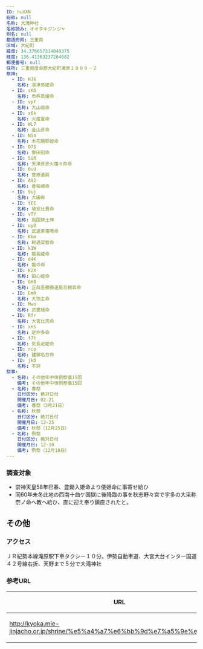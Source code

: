 ```yaml
---
ID: huXXN
総称: null
名称: 大滝神社
名称読み: オオタキジンジャ
別名: null
都道府県: 三重県
区域: 大紀町
緯度: 34.376657314049375
経度: 136.41363237264682
郵便番号: null
住所: 三重県度会郡大紀町滝原１８８９－２
祭神:
  - ID: HJ6
    名称: 湍津島姫命
  - ID: sKD
    名称: 市杵島姫命
  - ID: vpF
    名称: 大山祗命
  - ID: x6k
    名称: 火産靈命
  - ID: WL7
    名称: 金山彦命
  - ID: N5a
    名称: 木花開耶姫命
  - ID: O7S
    名称: 譽田別命
  - ID: 5iR
    名称: 天津彦彦火瓊々杵命
  - ID: 0uU
    名称: 菅原道眞
  - ID: A92
    名称: 倉稲魂命
  - ID: 9uj
    名称: 大田命
  - ID: tEE
    名称: 埴安比賣命
  - ID: vTY
    名称: 岩国狭土神
  - ID: uyO
    名称: 武速素箋鳴命
  - ID: Kkm
    名称: 軻遇突智命
  - ID: k1W
    名称: 磐長姫命
  - ID: d4K
    名称: 磐の命
  - ID: K2X
    名称: 田心姫命
  - ID: GH8
    名称: 正哉吾勝勝速昊忍穂耳命
  - ID: EmR
    名称: 大物主命
  - ID: Mwo
    名称: 武甕槌命
  - ID: Rfr
    名称: 大宮比売命
  - ID: xHS
    名称: 足仲多命
  - ID: f7t
    名称: 気長足姫命
  - ID: rcp
    名称: 建御名方命
  - ID: jkD
    名称: 不詳
祭事:
  - 名称: その他年中恒例祭儀15回
    備考: その他年中恒例祭儀15回
  - 名称: 春祭
    日付区分: 絶対日付
    開催月日: 02-21
    備考: 春祭（2月21日）
  - 名称: 秋祭
    日付区分: 絶対日付
    開催月日: 12-25
    備考: 秋祭（12月25日）
  - 名称: 例祭
    日付区分: 絶対日付
    開催月日: 12-10
    備考: 例祭（12月10日）
---
```


### 調査対象

- 崇神天皇58年巳春、豊鋤入姫命より倭姫命に事寄せ給ひ
- 同60年未冬此地の西南十曲ケ国獄に後降臨の事を秋志野々宮で宇多の大采称奈ノ命へ教へ給ひ、直に迎え奉り鎮座されたと。

## その他

### アクセス

ＪＲ紀勢本線滝原駅下車タクシー１０分。伊勢自動車道、大宮大台インター国道４２号線右折、天野まで５分で大滝神社

### 参考URL

| URL                                                                          | 説明   |
| ---------------------------------------------------------------------------- | ------ |
| http://kyoka.mie-jinjacho.or.jp/shrine/%e5%a4%a7%e6%bb%9d%e7%a5%9e%e7%a4%be/ | 神社庁 |
